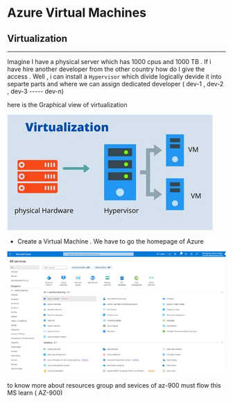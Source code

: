 # Azure Virtual Machines

## Virtualization

- - -
Imagine I have a physical server which has 1000 cpus and 1000 TB . If i have hire another developer from the other country how do I give the access . Well , i can install a `Hypervisor` which divide logically devide it into separte parts and where we can assign dedicated developer ( dev-1 , dev-2 , dev-3  ----- dev-n)

here is the Graphical view of virtualization

![virtualization](virtualizatio.png)

- Create a Virtual Machine . We have to go the homepage of Azure

![Home Page](image.png)

to know more about resources group and sevices of az-900 must flow this MS learn ( AZ-900)
